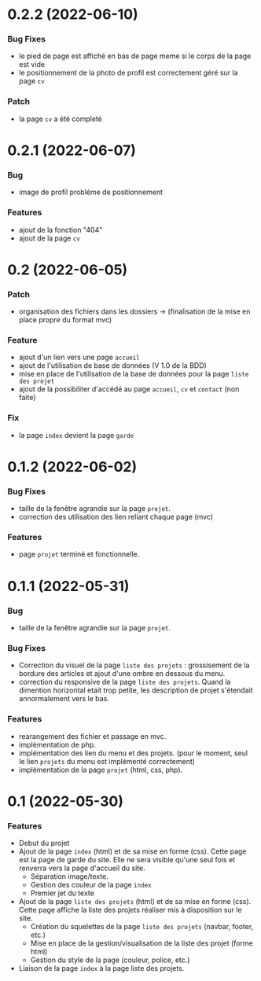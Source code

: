 # 0.2.2 (2022-06-10)


### Bug Fixes

* le pied de page est affiché en bas de page meme si le corps de la page est vide
* le positionnement de la photo de profil est correctement géré sur la page `cv`

### Patch

* la page `cv` a été completé

# 0.2.1 (2022-06-07)


### Bug

* image de profil probléme de positionnement

### Features

* ajout de la fonction "404"
* ajout de la page `cv`

# 0.2 (2022-06-05)


### Patch

* organisation des fichiers dans les dossiers -> (finalisation de la mise en place propre du format mvc)

### Feature

* ajout d'un lien vers une page `accueil`
* ajout de l'utilisation de base de données (V 1.0 de la BDD)
* mise en place de l'utilisation de la base de données pour la page `liste des projet`
* ajout de la possibiliter d'accédé au page `accueil`, `cv` et `contact` (non faite)

### Fix

* la page `index` devient la page `garde`

# 0.1.2 (2022-06-02)


### Bug Fixes

* taille de la fenêtre agrandie sur la page `projet`.
* correction des utilisation des lien reliant chaque page (mvc)

### Features

* page `projet` terminé et fonctionnelle.

# 0.1.1 (2022-05-31)


### Bug

* taille de la fenêtre agrandie sur la page `projet`.

### Bug Fixes

* Correction du visuel de la page `liste des projets` : grossisement de la bordure des articles et ajout d'une ombre en dessous du menu.
* correction du responsive de la page `liste des projets`. Quand la dimention horizontal etait trop petite, les description de projet s'étendait annormalement vers le bas.

### Features

* rearangement des fichier et passage en mvc.
* implémentation de php.
* implémentation des lien du menu et des projets. (pour le moment, seul le lien `projets` du menu est implémenté correctement)
* implémentation de la page `projet` (html, css, php).

# 0.1 (2022-05-30)


### Features

* Debut du projet
* Ajout de la page `index` (html) et de sa mise en forme (css). Cette page est la page de garde du site. Elle ne sera visible qu'une seul fois et renverra vers la page d'accueil du site.
    * Séparation image/texte.
    * Gestion des couleur de la page `index`
    * Premier jet du texte
* Ajout de la page `liste des projets` (html) et de sa mise en forme (css). Cette page affiche la liste des projets réaliser mis à disposition sur le site.
    * Création du squelettes de la page `liste des projets` (navbar, footer, etc.)
    * Mise en place de la gestion/visualisation de la liste des projet (forme html)
    * Gestion du style de la page (couleur, police, etc.)
* Liaison de la page `index` à la page liste des projets.